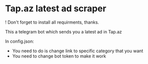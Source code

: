 # Tap.az latest ad scraper

! Don't forget to install all requirments, thanks.

This a telegram bot which sends you a latest ad in Tap.az

In config.json: 
 - You need to do is change link to specific category that you want
 - You need to change bot token to make it work
